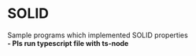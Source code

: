 # SOLID
Sample programs which implemented SOLID properties <br>
**- Pls run typescript file with ts-node**
